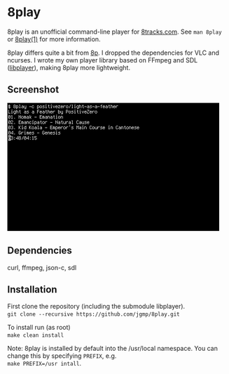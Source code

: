 # 8play

8play is an unofficial command-line player for [8tracks.com](https://www.8tracks.com).
See `man 8play` or [8play(1)](https://jgmp.github.io/8play.html) for more information.

8play differs quite a bit from [8p](https://github.com/jgmp/8p).  I dropped the
dependencies for VLC and ncurses.  I wrote my own player library based on
FFmpeg and SDL ([libplayer](https://github.com/jgmp/libplayer)), making 8play
more lightweight.

## Screenshot
![Screenshot](screenshot.png?raw=true)

## Dependencies
curl, ffmpeg, json-c, sdl

## Installation
First clone the repository (including the submodule libplayer).  
`git clone --recursive https://github.com/jgmp/8play.git`

To install run (as root)  
`make clean install`

Note: 8play is installed by default into the /usr/local namespace.
You can change this by specifying `PREFIX`, e.g.  
`make PREFIX=/usr intall`.

